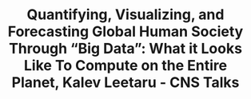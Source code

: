 ---
dateStart: 2016-03-21
dateEnd: 2016-03-21
title: "Quantifying, Visualizing, and Forecasting Global Human Society Through “Big Data”: What it Looks Like To Compute on the Entire Planet, Kalev Leetaru - CNS Talks"
venue: "CNS Center, Indiana University"
organizer: Lisel Record
credit: "Places & Spaces"
city: Bloomington
state: IN
country: USA
pdfLink: 20160321-talks- kalevleetaru-big-data.pdf
venueImages:
 - sm: image01.sm.jpg
   lg: image01.lg.jpg
 - sm: image02.sm.jpg
   lg: image02.lg.jpg
 - sm: image03.sm.jpg
   lg: image03.lg.jpg
 - sm: image04.sm.jpg
   lg: image04.lg.jpg
 - sm: image05.sm.jpg
   lg: image05.lg.jpg
 - sm: image06.sm.jpg
   lg: image06.lg.jpg
 - sm: image07.sm.jpg
   lg: image07.lg.jpg
 - sm: image08.sm.jpg
   lg: image08.lg.jpg
 - sm: image09.sm.jpg
   lg: image09.lg.jpg
---